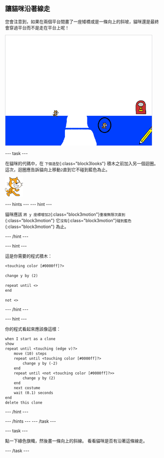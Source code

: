 ## 讓貓咪沿著線走

您會注意到，如果在兩個平台間畫了一座矮橋或是一條向上的斜坡，貓咪還是最終會穿過平台而不是走在平台上呢！

![貓咪們走過平台](images/cat-walk-through-platform.png)

--- task ---

在貓咪的代碼中，在 `下個造型`{:class="block3looks"} 積木之前加入另一個迴圈。 這次，迴圈應告訴貓向上移動`2`直到它不碰到藍色為止。

![貓咪](images/cat-sprite.png)

--- hints ---
 --- hint ---

貓咪應該 `將 y 座標增加2`{:class="block3motion"}`重複無限次直到`{:class="block3motion"} 它`沒有`{:class="block3motion"}`碰到藍色`{:class="block3motion"} 為止。

--- /hint ---

--- hint ---

這是你需要的程式積木：

```blocks3
<touching color [#0000ff]?>

change y by (2)

repeat until <>
end

not <>
```

--- /hint ---

--- hint ---

你的程式看起來應該像這樣：

```blocks3
when I start as a clone
show
repeat until <touching (edge v)?>
    move (10) steps
    repeat until <touching color [#0000ff]?>
        change y by (-2)
    end
    repeat until <not <touching color [#0000ff]?>>
        change y by (2)
    end
    next costume
    wait (0.1) seconds
end
delete this clone
```

--- /hint ---

--- /hints --- --- /task ---

--- task ---

點一下綠色旗幟，然後畫一條向上的斜線。 看看貓咪是否有沿著這條線走。

--- /task ---